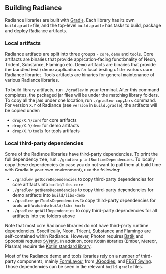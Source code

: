 ## Building Radiance

Radiance libraries are built with [Gradle](https://docs.gradle.org/). Each library has its own `build.gradle` file, and the top-level `build.gradle` has tasks to build, package and deploy Radiance artifacts.

### Local artifacts

Radiance artifacts are split into three groups - `core`, `demo` and `tools`. Core artifacts are binaries that provide application-facing functionality of Neon, Trident, Substance, Flamingo etc. Demo artifacts are binaries that provide the bundled test / demo applications for local testing of the various core Radiance libraries. Tools artifacts are binaries for general maintenance of various Radiance libraries.

To build library artifacts, run `./gradlew` in your terminal. After this command completes, the packaged jar files will be under the matching library folders. To copy all the jars under one location, run `./gradlew copyJars` command. For version `X.Y` of Radiance (see `version` in `build.gradle`), the artifacts will be copied under:

* `drop/X.Y/core` for core artifacts
* `drop/X.Y/demo` for demo artifacts
* `drop/X.Y/tools` for tools artifacts

### Local third-party dependencies

Some of the Radiance libraries have third-party dependencies. To print the full dependency tree, run `./gradlew printRuntimeDependencies`. To locally copy these dependencies (in case you do not want to pull them at build time with Gradle in your own environment), use the following:

* `./gradlew getCoreDependencies` to copy third-party dependencies for core artifacts into `build/libs-core`
* `./gradlew getDemoDependencies` to copy third-party dependencies for demo artifacts into `build/libs-demo`
* `./gradlew getToolsDependencies` to copy third-party dependencies for tools artifacts into `build/libs-tools`
* `./gradlew getAllDependencies` to copy third-party dependencies for all artifacts into the folders above

Note that most core Radiance libraries do not have third-party runtime dependencies. Specifically, Neon, Trident, Substance and Flamingo are self-contained within Radiance. However, Photon requires [Batik](https://xmlgraphics.apache.org/batik/) and Spoonbill requires [SVNKit](https://svnkit.com/). In addition, core Kotlin libraries (Ember, Meteor, Plasma) require the [Kotlin standard library](https://kotlinlang.org/api/latest/jvm/stdlib/index.html).

Most of the Radiance demo and tools libraries rely on a number of third-party components, mainly [FormLayout](http://www.jgoodies.com/freeware/libraries/forms/) from [JGoodies](http://www.jgoodies.com/), and [FEST Swing](https://github.com/alexruiz/fest-swing-1.x). Those dependencies can be seen in the relevant `build.gradle` files.
